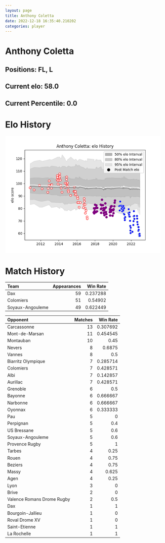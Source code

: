 ```yaml
---  
layout: page  
title: Anthony Coletta  
date: 2022-12-18 16:35:40.210202  
categories: player  
---
```

# Anthony Coletta

## Positions: FL, L

## Current elo: 58.0

## Current Percentile: 0.0

# Elo History


![elo history](history_AnthonyColetta.png)
# Match History


| Team             |   Appearances |   Win Rate |
|:-----------------|--------------:|-----------:|
| Dax              |            59 |   0.237288 |
| Colomiers        |            51 |   0.54902  |
| Soyaux-Angouleme |            49 |   0.622449 |

| Opponent                   |   Matches |   Win Rate |
|:---------------------------|----------:|-----------:|
| Carcassonne                |        13 |   0.307692 |
| Mont-de-Marsan             |        11 |   0.454545 |
| Montauban                  |        10 |   0.45     |
| Nevers                     |         8 |   0.6875   |
| Vannes                     |         8 |   0.5      |
| Biarritz Olympique         |         7 |   0.285714 |
| Colomiers                  |         7 |   0.428571 |
| Albi                       |         7 |   0.142857 |
| Aurillac                   |         7 |   0.428571 |
| Grenoble                   |         6 |   0.5      |
| Bayonne                    |         6 |   0.666667 |
| Narbonne                   |         6 |   0.666667 |
| Oyonnax                    |         6 |   0.333333 |
| Pau                        |         5 |   0        |
| Perpignan                  |         5 |   0.4      |
| US Bressane                |         5 |   0.6      |
| Soyaux-Angouleme           |         5 |   0.6      |
| Provence Rugby             |         5 |   1        |
| Tarbes                     |         4 |   0.25     |
| Rouen                      |         4 |   0.75     |
| Beziers                    |         4 |   0.75     |
| Massy                      |         4 |   0.625    |
| Agen                       |         4 |   0.25     |
| Lyon                       |         3 |   0        |
| Brive                      |         2 |   0        |
| Valence Romans Drome Rugby |         2 |   0.5      |
| Dax                        |         1 |   1        |
| Bourgoin-Jallieu           |         1 |   0        |
| Roval Drome XV             |         1 |   0        |
| Saint-Etienne              |         1 |   1        |
| La Rochelle                |         1 |   1        |